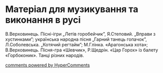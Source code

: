 <div id="hypercomments_widget" class="js-hypercomments-widget invisible"></div>

# Матеріал для музикування та виконання в русі

В.Верховинець. Пісні-ігри „Летів горобейчик”,  Я.Степовий. „Вправи з хустинками”; українська народна пісня „Гарний танець гопачок”, Л.Соболевська. „Котячий регтайм”; М.Глінка. «Арагонська хота»; В.Верховинець. Пісня-гра «Шевчик», Р.Щедрін. «Цар Горох» із балету «Горбоконик». Танці різних народів.

<div class="js-hypercomments-container">
    <a href="http://hypercomments.com" class="hc-link" title="comments widget">comments powered by HyperComments</a>
</div>